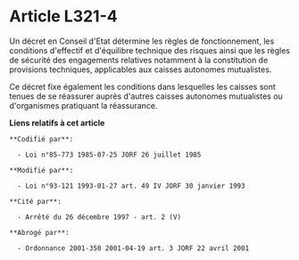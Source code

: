# Article L321-4

Un décret en Conseil d'Etat détermine les règles de fonctionnement, les conditions d'effectif et d'équilibre technique des
risques ainsi que les règles de sécurité des engagements relatives notamment à la constitution de provisions techniques,
applicables aux caisses autonomes mutualistes.

Ce décret fixe également les conditions dans lesquelles les caisses sont tenues de se réassurer auprès d'autres caisses
autonomes mutualistes ou d'organismes pratiquant la réassurance.

**Liens relatifs à cet article**

	**Codifié par**:

	  - Loi n°85-773 1985-07-25 JORF 26 juillet 1985

	**Modifié par**:

	  - Loi n°93-121 1993-01-27 art. 49 IV JORF 30 janvier 1993

	**Cité par**:

	  - Arrêté du 26 décembre 1997 - art. 2 (V)

	**Abrogé par**:

	  - Ordonnance 2001-350 2001-04-19 art. 3 JORF 22 avril 2001
